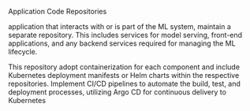 Application Code Repositories

application that interacts with or is part of the ML system, maintain a separate repository. This includes services for model serving, front-end applications, and any backend services required for managing the ML lifecycle.

This repository adopt containerization for each component and include Kubernetes deployment manifests or Helm charts within the respective repositories. Implement CI/CD pipelines to automate the build, test, and deployment processes, utilizing Argo CD for continuous delivery to Kubernetes